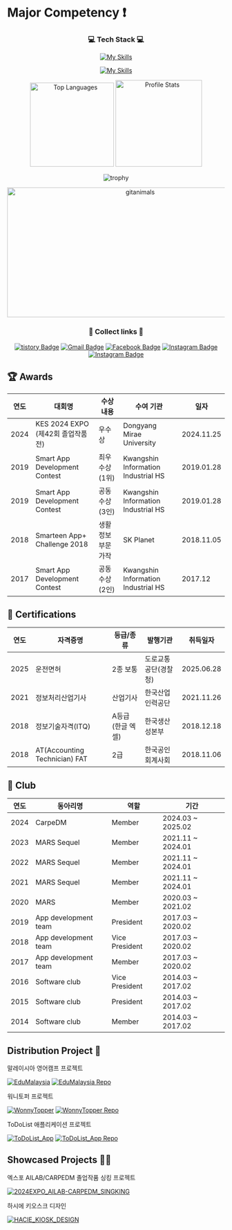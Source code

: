 <!--# Introduction
- 👋 Hi, I’m @20200890-JoHoYeon
- 👀 I am currently interested in web development
- 🌱 I'm studying my major knowledge while going to school
- 💞️ I'm going to cooperate on joint development
- 📫 For more information, contact akftjd100@naver.com
-->
# Major Competency :exclamation:
<div align=center>
      
### 💻 Tech Stack 💻
      
[![My Skills](https://skillicons.dev/icons?i=html,css,js,react,kotlin,java,firebase,c,cs,cpp)](https://skillicons.dev)

[![My Skills](https://skillicons.dev/icons?i=py,mysql,spring,anaconda,figma,androidstudio,idea,vscode,visualstudio,eclipse)](https://skillicons.dev)
<p align="center">
    <!-- 가장 많이 사용한 언어 -->
    <img src="https://github-readme-stats.vercel.app/api/top-langs/?username=20200890-JoHoYeon&langs_count=10&theme=tokyonight&layout=compact&hide=Jupyter%20Notebook" alt="Top Languages" height="194.5"/>
    <!-- GitHub 프로필 통계 -->
    <img src="https://github-readme-stats.vercel.app/api?username=20200890-JoHoYeon&show_icons=true&hide_rank=true&theme=tokyonight&include_all_commits=true&count_private=true" alt="Profile Stats" height="200"/>
</p>

![trophy](https://github-profile-trophy.vercel.app/?username=20200890-JoHoYeon&column=4&row=1&theme=dracula)
<!--  
<a href="https://www.gitanimals.org/en_US?utm_medium=image&utm_source=20200890-JoHoYeon&utm_content=farm">
<img
  src="https://render.gitanimals.org/farms/20200890-JoHoYeon"
  width="600"
  height="300"
/>
</a>

<a href="https://www.gitanimals.org/en_US?utm_medium=image&utm_source=20200890-JoHoYeon&utm_content=line">
  <img
    src="https://render.gitanimals.org/lines/20200890-JoHoYeon?pet-id=692652490887401016"
    width="600"
    height="120"
  />
</a>
 
<a href="https://www.gitanimals.org/en_US?utm_medium=image&utm_source=20200890-JoHoYeon&utm_content=line">
  <img
    src="https://render.gitanimals.org/lines/20200890-JoHoYeon?pet-id=692652492007281915"
    width="600"
    height="120"
  />
</a>
-->
<a href="https://www.gitanimals.org/">
      <img
        src="https://render.gitanimals.org/guilds/695859897830166091/draw"
        width="600"
        height="300"
        alt="gitanimals"
      />
    </a>

<!--
![GitHub Streak](https://streak-stats.demolab.com?user=20200890-JoHoYeon&theme=radical)
-->

### 🧷 Collect links 🔗
      
[![tistory Badge](http://img.shields.io/badge/-Tech%20Blog-655ced?style-square&logo=github&link=https://akftjd100.tistory.com)](https://akftjd100.tistory.com)
[![Gmail Badge](https://img.shields.io/badge/Gmail-d14836?style-square&logo=Gmail&logoColor=white&link=mailto:akftjd100@gmail.com)](mailto:akftjd100@gmail.com)
[![Facebook Badge](https://img.shields.io/badge/-Facebook-1877f2?style-square&logo=facebook&logoColor=white&link=https://www.facebook.com/SiLan1129)](https://www.facebook.com/SiLan1129) 
[![Instagram Badge](https://img.shields.io/badge/-Instagram-dd2a7b?style-square&logo=instagram&logoColor=white&link=https://www.instagram.com/akftjd100)](https://www.instagram.com/akftjd100)
[![Instagram Badge](https://img.shields.io/badge/Instagram-black?style-square&logo=Instagram&link=https://www.instagram.com/hottak1129)](https://www.instagram.com/hottak_snap)
</div>

## 🏆 Awards
<!--
> 2024 Dongyang Mirae EXPO(제42회 졸업작품전시회) / KES 2024 (한국전자전) 우수상 – Dongyang Mirae University / (2024.11.25)<br/>
> 2019 Smart App Development Contest / 최우수상(1위) – Kwangshin Information Industrial High School / (2019.01.28)<br/>
> 2019 Smart App Development Contest / 공동수상(3인) – Kwangshin Information Industrial High School / (2019.01.)<br/>
> 2018 Smarteen App+ Challenge 2018 / 생활 정보 부문 가작 – SK Planet / (2018.11.05)<br/>
> 2017 Smart App Development Contest / 공동수상(2인) – Kwangshin Information Industrial High School / (2017.12.)
-->

| 연도 | 대회명                                | 수상 내용                   | 수여 기관                             | 일자        |
|------|----------------------------------------|-----------------------------|--------------------------------------|-------------|
| 2024 | KES 2024 EXPO (제42회 졸업작품전)       | 우수상                      | Dongyang Mirae University             | 2024.11.25  |
| 2019 | Smart App Development Contest          | 최우수상 (1위)              | Kwangshin Information Industrial HS   | 2019.01.28  |
| 2019 | Smart App Development Contest          | 공동수상 (3인)              | Kwangshin Information Industrial HS   | 2019.01.28  |
| 2018 | Smarteen App+ Challenge 2018           | 생활 정보 부문 가작         | SK Planet                             | 2018.11.05  |
| 2017 | Smart App Development Contest          | 공동수상 (2인)              | Kwangshin Information Industrial HS   | 2017.12     |


## 📜 Certifications
<!--
> 2025 운전면허 / 2종 보통 – 도로교통공단(경찰청) / (2025.06.28)<br/>
> 2021 정보처리산업기사 / 산업기사 – 한국산업인력공단 / (2021.11.26)<br/>
> 2018 정보기술자격(ITQ) / A등급(한글엑셀) – 한국생산성본부 / (2018.12.18)<br/>
> 2018 AT(AccountingTechnician)FAT / 2급 – 한국공인회계사회 / (2018.11.06)
-->

| 연도 | 자격증명                     | 등급/종류           | 발행기관                 | 취득일자     |
|------|------------------------------|---------------------|--------------------------|--------------|
| 2025 | 운전면허                     | 2종 보통            | 도로교통공단(경찰청)     | 2025.06.28   |
| 2021 | 정보처리산업기사             | 산업기사            | 한국산업인력공단         | 2021.11.26   |
| 2018 | 정보기술자격(ITQ)            | A등급 (한글 엑셀)  | 한국생산성본부           | 2018.12.18   |
| 2018 | AT(Accounting Technician) FAT | 2급                 | 한국공인회계사회         | 2018.11.06   |


## 📁 Club
<!--
> 2024 CarpeDM / member / (2024.03 ~ 2025.02)<br/>
> 2021 MARS Sequel / member / (2021.11 ~ 2024.01)<br/>
> 2020 MARS / member / (2020.03 ~ 2021.02)<br/>
> 2017 App development team / president / (2017.03 ~ 2020.02)<br/>
> 2014 software club / president / (2014.03 ~ 2017.02)
-->

| 연도 | 동아리명               | 역할           | 기간                     |
|------|------------------------|----------------|--------------------------|
| 2024 | CarpeDM                | Member         | 2024.03 ~ 2025.02        |
| 2023 | MARS Sequel            | Member         | 2021.11 ~ 2024.01        |
| 2022 | MARS Sequel            | Member         | 2021.11 ~ 2024.01        |
| 2021 | MARS Sequel            | Member         | 2021.11 ~ 2024.01        |
| 2020 | MARS                   | Member         | 2020.03 ~ 2021.02        |
| 2019 | App development team   | President      | 2017.03 ~ 2020.02        |
| 2018 | App development team   | Vice President | 2017.03 ~ 2020.02        |
| 2017 | App development team   | Member         | 2017.03 ~ 2020.02        |
| 2016 | Software club          | Vice President | 2014.03 ~ 2017.02        |
| 2015 | Software club          | President      | 2014.03 ~ 2017.02        |
| 2014 | Software club          | Member         | 2014.03 ~ 2017.02        |




## Distribution Project 🔖
말레이시아 영어캠프 프로젝트

[![EduMalaysia](https://img.shields.io/badge/MalaysiaEG%20Visit%20Now-FFA500?style-square&logo=searxng)](https://edumalaysia.kr/)
[![EduMalaysia Repo](http://img.shields.io/badge/MalaysiaEG%20Repository-333333?style-square&logo=github&link=https://github.com/20200890-JoHoYeon/MalaysiaEG)](https://github.com/20200890-JoHoYeon/MalaysiaEG)

워니토퍼 프로젝트

[![WonnyTopper](https://img.shields.io/badge/WonnyTopper%20Visit%20Now-ff69b4?style-square&logo=searxng)](https://web.wonnytopper.co.kr/)
[![WonnyTopper Repo](http://img.shields.io/badge/WonnyTopper%20Repository-333333?style-square&logo=github&link=https://github.com/20200890-JoHoYeon/wonnytopper)](https://github.com/20200890-JoHoYeon/wonnytopper)

ToDoList 애플리케이션 프로젝트

[![ToDoList_App](https://img.shields.io/badge/ToDoList_App%20Visit%20Now-2A4174?style-square&logo=googleplay)]()
[![ToDoList_App Repo](http://img.shields.io/badge/ToDoList_App%20Repository-333333?style-square&logo=github&link=https://github.com/20200890-JoHoYeon/ToDoList_App)](https://github.com/20200890-JoHoYeon/ToDoList_App)

## Showcased Projects 🏃‍♂️
엑스포 AILAB/CARPEDM 졸업작품 싱킹 프로젝트

[![2024EXPO_AILAB-CARPEDM_SINGKING](http://img.shields.io/badge/2024EXPO%20AILAB/CARPEDM%20SINGKING-475E86?style-square&logo=React&link=https://github.com/20200890-JoHoYeon/2024EXPO_AILAB-CARPEDM_SINGKING)](https://github.com/20200890-JoHoYeon/2024EXPO_AILAB-CARPEDM_SINGKING)

하시에 키오스크 디자인

[![HACIE_KIOSK_DESIGN](https://img.shields.io/badge/HACIE_KIOSK_DESIGN%20Visit%20Now-333333?style-square&logo=figma)](https://www.figma.com/proto/zphVmbna3TpnAATDDUkRdK/%ED%95%98%EC%8B%9C%EC%97%90-%EC%B9%B4%ED%8E%98-%ED%82%A4%EC%98%A4%EC%8A%A4%ED%81%AC-%EB%94%94%EC%9E%90%EC%9D%B8?node-id=77-542&t=HQYDNHL31ktNCwDy-1&scaling=contain&content-scaling=fixed&page-id=0%3A1&starting-point-node-id=77%3A467)



<!--
## Notice :question:


Recently, I have also become interested in the backend field, so I am working on projects centered on ASP. :+1:
And I will study ASP in depth to complete and finish the project :+1:


I participated in the expo with my club graduation work. :+1:

I was in charge of front-end  and design. :+1:

## My dream :exclamation:

    Step 1. front-end developer
    Step 2. back-end developer
    Step 3. Full Stack Developer
Thank you for reading it. :kissing_heart:
-->
<!---
20200890-JoHoYeon/20200890-JoHoYeon is a ✨ special ✨ repository because its `README.md` (this file) appears on your GitHub profile.
You can click the Preview link to take a look at your changes.
--->

<!-- 
## Roadmap 🏃‍♂️
front-end
- :one: JavaScript
- :two: React 
- :three: TypeScript
- :four: React Native
- :five: Next.js

back-end
- :one: ASP, JSP
- :two: Node.js
- :three: Flask
- :four: spring
-->

<!-- 
https://edumalaysia.kr/
https://web.wonnytopper.co.kr/
-->

<!--
<img src="https://github-readme-activity-graph.vercel.app/graph?username=20200890-JoHoYeon&theme=tokyo-night" alt="GitHub Activity Graph" width="600" style="border-radius: 15px;"/>
-->

<!--
![trophy](https://github-profile-trophy.vercel.app/?username=20200890-JoHoYeon&column=4&theme=algolia&no-bg=true)

![trophy](https://github-profile-trophy.vercel.app/?username=20200890-JoHoYeon&column=4&theme=gruvbox)

![trophy](https://github-profile-trophy.vercel.app/?username=20200890-JoHoYeon&column=4&theme=flat&margin-w=10)

![trophy](https://github-profile-trophy.vercel.app/?username=20200890-JoHoYeon&column=4&theme=onedark)
-->
